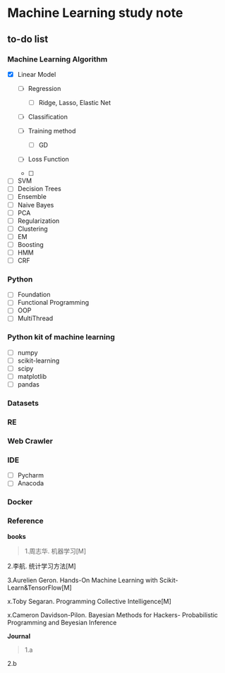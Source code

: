 # Machine Learning study note


## to-do list

### Machine Learning Algorithm 

- [x] Linear Model
	- [ ] Regression
		
		- [ ] Ridge, Lasso, Elastic Net
	- [ ] Classification
	- [ ] Training method
		- [ ] GD
	- [ ] Loss Function
	- [ ] 
- [ ] SVM
- [ ] Decision Trees
- [ ] Ensemble
- [ ] Naive Bayes
- [ ] PCA
- [ ] Regularization
- [ ] Clustering
- [ ] EM
- [ ] Boosting
- [ ] HMM
- [ ] CRF

### Python 
- [ ] Foundation
- [ ] Functional Programming
- [ ] OOP
- [ ] MultiThread

### Python kit of machine learning
- [ ] numpy
- [ ] scikit-learning
- [ ] scipy
- [ ] matplotlib
- [ ] pandas

### Datasets

### RE

### Web Crawler

### IDE
- [ ] Pycharm
- [ ] Anacoda

### Docker


### Reference
**books**
>1.周志华. 机器学习[M]

2.李航. 统计学习方法[M]

3.Aurelien Geron. Hands-On Machine Learning with Scikit-Learn&TensorFlow[M]

x.Toby Segaran. Programming Collective Intelligence[M]

x.Cameron Davidson-Pilon. Bayesian Methods for Hackers- Probabilistic Programming and Beyesian Inference

**Journal**
>1.a

2.b


